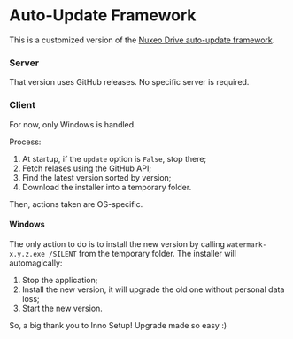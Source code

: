 # Auto-Update Framework

This is a customized version of the [Nuxeo Drive auto-update framework](https://github.com/nuxeo/nuxeo-drive/tree/master/nxdrive/updater).

### Server

That version uses GitHub releases. No specific server is required.

### Client

For now, only Windows is handled.

Process:

1. At startup, if the `update` option is `False`, stop there;
2. Fetch relases using the GitHub API;
3. Find the latest version sorted by version;
4. Download the installer into a temporary folder.

Then, actions taken are OS-specific.

#### Windows

The only action to do is to install the new version by calling `watermark-x.y.z.exe /SILENT` from the temporary folder.
The installer will automagically:

1. Stop the application;
2. Install the new version, it will upgrade the old one without personal data loss;
3. Start the new version.

So, a big thank you to Inno Setup! Upgrade made so easy :)
